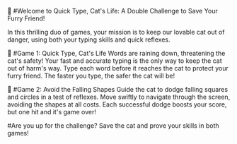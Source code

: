 
🛑 #Welcome to Quick Type, Cat's Life: A Double Challenge to Save Your Furry Friend!

In this thrilling duo of games, your mission is to keep our lovable cat out of danger, using both your typing skills and quick reflexes.

🌟 #Game 1: Quick Type, Cat's Life
Words are raining down, threatening the cat's safety! Your fast and accurate typing is the only way to keep the cat out of harm's way. Type each word before it reaches the cat to protect your furry friend. The faster you type, the safer the cat will be!

🌟 #Game 2: Avoid the Falling Shapes
Guide the cat to dodge falling squares and circles in a test of reflexes. Move swiftly to navigate through the screen, avoiding the shapes at all costs. Each successful dodge boosts your score, but one hit and it's game over!

#Are you up for the challenge? Save the cat and prove your skills in both games!
